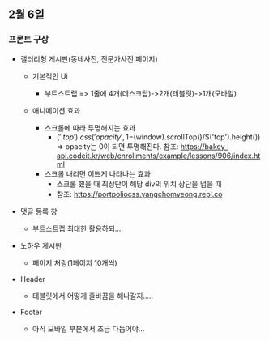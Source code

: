 ## 2월 6일

### 프론트 구상
- 갤러리형 게시판(동네사진, 전문가사진 페이지)
  - 기본적인 Ui
    - 부트스트랩 => 1줄에 4개(데스크탑)->2개(테블릿)->1개(모바일)
    
  - 애니메이션 효과
    - 스크롤에 따라 투명해지는 효과
      - $('.top').css('opacity', 1-$(window).scrollTop()/$('top').height()) 
        => opacity는 0이 되면 투명해진다.
      참조: https://bakey-api.codeit.kr/web/enrollments/example/lessons/906/index.html
    - 스크롤 내리면 이쁘게 나타나는 효과
      - 스크롤 했을 때 최상단이 해당 div의 위치 상단을 넘을 때
      - 참조: https://portpoliocss.yangchomyeong.repl.co

- 댓글 등록 창
  - 부트스트랩 최대한 활용하되....

- 노하우 게시판
  - 페이지 처링(1페이지 10개씩)

- Header
  - 테블릿에서 어떻게 줄바꿈을 해나갈지.....



- Footer
  - 아직 모바일 부분에서 조금 다듬어야...

